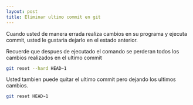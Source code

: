 ```yaml
---
layout: post
title: Eliminar ultimo commit en git
---
```


Cuando usted de manera errada realiza cambios en su programa y ejecuta commit, usted le gustaria dejarlo en el estado anterior.

Recuerde que despues de ejecutado el comando se perderan todos los cambios realizados en el ultimo commit

```sh
git reset --hard HEAD~1
```
Usted tambien puede quitar el ultimo commit pero dejando los ultimos cambios.

```sh
git reset HEAD~1
```
